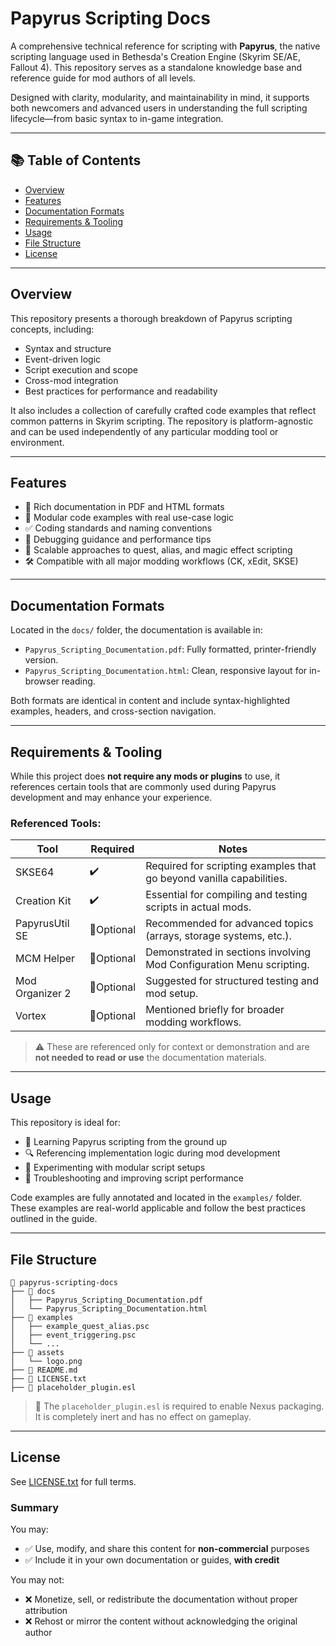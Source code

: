 # Papyrus Scripting Docs

A comprehensive technical reference for scripting with **Papyrus**, the native scripting language used in Bethesda's Creation Engine (Skyrim SE/AE, Fallout 4). This repository serves as a standalone knowledge base and reference guide for mod authors of all levels.

Designed with clarity, modularity, and maintainability in mind, it supports both newcomers and advanced users in understanding the full scripting lifecycle—from basic syntax to in-game integration.

---

## 📚 Table of Contents

- [Overview](#overview)
- [Features](#features)
- [Documentation Formats](#documentation-formats)
- [Requirements & Tooling](#requirements--tooling)
- [Usage](#usage)
- [File Structure](#file-structure)
- [License](#license)

---

## Overview

This repository presents a thorough breakdown of Papyrus scripting concepts, including:

- Syntax and structure
- Event-driven logic
- Script execution and scope
- Cross-mod integration
- Best practices for performance and readability

It also includes a collection of carefully crafted code examples that reflect common patterns in Skyrim scripting. The repository is platform-agnostic and can be used independently of any particular modding tool or environment.

---

## Features

- 📖 Rich documentation in PDF and HTML formats
- 🧩 Modular code examples with real use-case logic
- ✅ Coding standards and naming conventions
- 🐞 Debugging guidance and performance tips
- 🔁 Scalable approaches to quest, alias, and magic effect scripting
- 🛠️ Compatible with all major modding workflows (CK, xEdit, SKSE)

---

## Documentation Formats

Located in the `docs/` folder, the documentation is available in:

- `Papyrus_Scripting_Documentation.pdf`: Fully formatted, printer-friendly version.
- `Papyrus_Scripting_Documentation.html`: Clean, responsive layout for in-browser reading.

Both formats are identical in content and include syntax-highlighted examples, headers, and cross-section navigation.

---

## Requirements & Tooling

While this project does **not require any mods or plugins** to use, it references certain tools that are commonly used during Papyrus development and may enhance your experience.

### Referenced Tools:

| Tool             | Required | Notes                                                                 |
|------------------|----------|-----------------------------------------------------------------------|
| SKSE64           | ✔️        | Required for scripting examples that go beyond vanilla capabilities. |
| Creation Kit     | ✔️        | Essential for compiling and testing scripts in actual mods.          |
| PapyrusUtil SE   | 🔸Optional| Recommended for advanced topics (arrays, storage systems, etc.).     |
| MCM Helper       | 🔸Optional| Demonstrated in sections involving Mod Configuration Menu scripting. |
| Mod Organizer 2  | 🔸Optional| Suggested for structured testing and mod setup.                      |
| Vortex           | 🔸Optional| Mentioned briefly for broader modding workflows.                     |

> ⚠️ These are referenced only for context or demonstration and are **not needed to read or use** the documentation materials.

---

## Usage

This repository is ideal for:

- 🧠 Learning Papyrus scripting from the ground up
- 🔍 Referencing implementation logic during mod development
- 🧪 Experimenting with modular script setups
- 🧰 Troubleshooting and improving script performance

Code examples are fully annotated and located in the `examples/` folder. These examples are real-world applicable and follow the best practices outlined in the guide.

---

## File Structure

```
📁 papyrus-scripting-docs
├── 📁 docs
│   ├── Papyrus_Scripting_Documentation.pdf
│   └── Papyrus_Scripting_Documentation.html
├── 📁 examples
│   ├── example_quest_alias.psc
│   ├── event_triggering.psc
│   └── ...
├── 📁 assets
│   └── logo.png
├── 📄 README.md
├── 📄 LICENSE.txt
├── 📄 placeholder_plugin.esl
```

> 🔹 The `placeholder_plugin.esl` is required to enable Nexus packaging. It is completely inert and has no effect on gameplay.

---

## License

See [LICENSE.txt](./LICENSE.txt) for full terms.

### Summary
You may:
- ✅ Use, modify, and share this content for **non-commercial** purposes
- ✅ Include it in your own documentation or guides, **with credit**

You may not:
- ❌ Monetize, sell, or redistribute the documentation without proper attribution
- ❌ Rehost or mirror the content without acknowledging the original author

